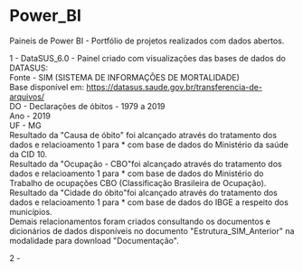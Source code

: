 # Power_BI
Paineis de Power BI - Portfólio de projetos realizados com dados abertos.

1 - DataSUS_6.0 - Painel criado com visualizações das bases de dados do DATASUS: </br>
Fonte - SIM (SISTEMA DE INFORMAÇÕES DE MORTALIDADE) </br>
Base disponível em: <https://datasus.saude.gov.br/transferencia-de-arquivos/> </br>
DO - Declarações de óbitos - 1979 a 2019 </br>
Ano - 2019 </br>
UF - MG </br>
Resultado da "Causa de óbito" foi alcançado através do tratamento dos dados e relacioamento 1 para * com base de dados do Ministério da saúde da CID 10. </br>
Resultado da "Ocupação - CBO"foi alcançado através do tratamento dos dados e relacioamento 1 para * com base de dados do Ministério do Trabalho de ocupações CBO (Classificação Brasileira de Ocupação). </br>
Resultado da "Cidade do óbito"foi alcançado através do tratamento dos dados e relacioamento 1 para * com base de dados do IBGE a respeito dos municípios. </br>
Demais relacionamentos foram criados consultando os documentos e dicionários de dados disponíveis no documento "Estrutura_SIM_Anterior" na modalidade para download "Documentação".</p>

2 - 

